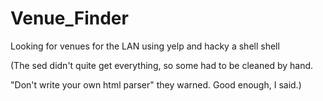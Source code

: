 # Venue_Finder
Looking for venues for the LAN using yelp and hacky a shell shell

(The sed didn't quite get everything, so some had to be cleaned by hand. 

"Don't write your own html parser" they warned. Good enough, I said.)
